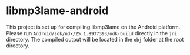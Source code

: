 # libmp3lame-android

This project is set up for compiling libmp3lame on the Android platform. Please run `Android/sdk/ndk/25.1.8937393/ndk-build` directly in the `jni` directory. The compiled output will be located in the `obj` folder at the root directory.
